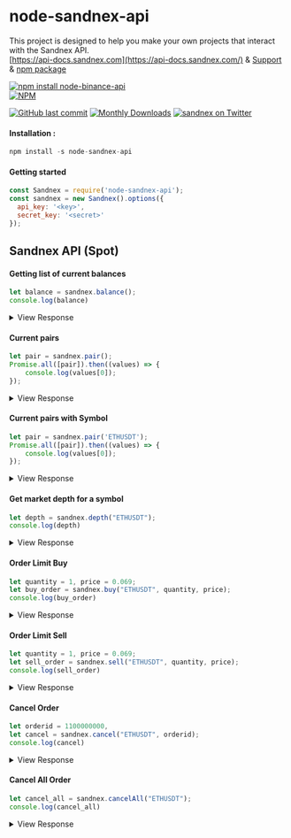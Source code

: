 # node-sandnex-api
This project is designed to help you make your own projects that interact with the Sandnex API.
<br>
<a href="https://api.docs.sandnex.com">[https://api-docs.sandnex.com](https://api-docs.sandnex.com/)</a> &amp;
<a href="https://t.me/sandnex">Support</a> &amp;
<a href="https://www.npmjs.com/package/node-sandnex-api">npm package</a>


[![npm install node-binance-api](https://api-docs.sandnex.com/images/sand-logo-0d9fa8ee.png)](https://npmjs.org/package/node-sandnex-api)
<br>
[![NPM](https://nodei.co/npm/node-sandnex-api.png?compact=true)](https://npmjs.org/package/node-sandnex-api)

[![GitHub last commit](https://img.shields.io/github/last-commit/sandnex/node-sandnex-api.svg?maxAge=2400&labelColor=333&label=🟣%20updated)](#) [![Monthly Downloads](https://img.shields.io/npm/dm/node-sandnex-api.svg?labelColor=29B6F6&color=3D5AFE&label=downloads&logo=bitcoin-lightning)](https://npm-stat.com/charts.html?package=node-sandnex-api&from=2017-07-01&to=2020-07-01) 
[![sandnex on Twitter](https://img.shields.io/twitter/follow/Sandnex.svg?style=social)](https://twitter.com/Sandnex)


#### Installation :
```javascript
npm install -s node-sandnex-api
```

#### Getting started
```javascript
const Sandnex = require('node-sandnex-api');
const sandnex = new Sandnex().options({
  api_key: '<key>',
  secret_key: '<secret>'
});
```

## Sandnex API (Spot)

#### Getting list of current balances
```javascript
let balance = sandnex.balance();
console.log(balance)
```
<details>
 <summary>View Response</summary>

```js
{ status: true,result : [ { ticker_id: 'BTC_USDT', base: 'BTC', target: 'USDT' }] }
```
</details>

#### Current pairs
```javascript
let pair = sandnex.pair();
Promise.all([pair]).then((values) => {
    console.log(values[0]);
});
```

<details>
 <summary>View Response</summary>

```js
{ status: true,result : [ { ticker_id: 'BTC_USDT', base: 'BTC', target: 'USDT' }] }
```
</details>

#### Current pairs with Symbol
```javascript
let pair = sandnex.pair('ETHUSDT');
Promise.all([pair]).then((values) => {
    console.log(values[0]);
});
```

<details>
 <summary>View Response</summary>

```js
{ status: true,result : { ticker_id: '11111', base: '111', target: '111' } }
```
</details>


#### Get market depth for a symbol
```javascript
let depth = sandnex.depth("ETHUSDT");
console.log(depth)
```

<details>
 <summary>View Response</summary>

```js
{
  status: true,
  result : [{
    bids: [
      '0.00022997': '49.00000000',
      '0.00022867': '11.00000000',
      '0.00022865': '1149.00000000',
      '0.00022810': '20.00000000',
      '0.00022800': '1000.00000000',
      '0.00022777': '1350.00000000',
    ],
    asks : [
      '0.00022999': '32.00000000',
      '0.00023086': '583.00000000',
      '0.00023095': '1154.00000000',
      '0.00023119': '781.00000000',
      '0.00023120': '3401.00000000',
      '0.00023180': '4889.00000000',
    ],
  }]
}
```
</details>

#### Order Limit Buy
```javascript
let quantity = 1, price = 0.069;
let buy_order = sandnex.buy("ETHUSDT", quantity, price);
console.log(buy_order)
```

<details>
 <summary>View Response</summary>

```js
{
  status: true,
  result : [
    {
      pair: 'ETHUSDT',
      quantity: 1,
      price: 0.069,
      result: 0.069,
    }
    
  ]
}
```
</details>


#### Order Limit Sell
```javascript
let quantity = 1, price = 0.069;
let sell_order = sandnex.sell("ETHUSDT", quantity, price);
console.log(sell_order)
```

<details>
 <summary>View Response</summary>

```js
{
  status: true,
  result : [
    {
      pair: 'ETHUSDT',
      quantity: 1,
      price: 0.069,
      result: 0.069,
    }
  ]
}
```
</details>


#### Cancel Order
```javascript
let orderid = 1100000000,
let cancel = sandnex.cancel("ETHUSDT", orderid);
console.log(cancel)
```

<details>
 <summary>View Response</summary>

```js
{
  status: true,
  pair: 'ETHUSDT',
  orderid : 100000000,
  result : []
}
```
</details>

#### Cancel All Order
```javascript
let cancel_all = sandnex.cancelAll("ETHUSDT");
console.log(cancel_all)
```

<details>
 <summary>View Response</summary>

```js
{
  status: true,
  pair: 'ETHUSDT',
  result : []
}
```
</details>







